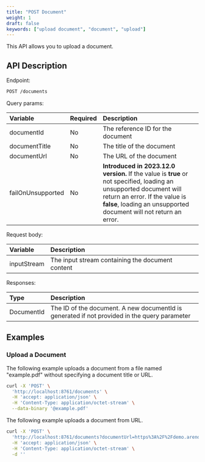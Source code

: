 ```yaml
---
title: "POST Document"
weight: 1
draft: false
keywords: ["upload document", "document", "upload"]
---
```


This API allows you to upload a document.

## API Description

Endpoint:
```bash
POST /documents
```


Query params:

| Variable          | Required | Description                                                                                                                                                                                                                |
|:------------------|:---------|:---------------------------------------------------------------------------------------------------------------------------------------------------------------------------------------------------------------------------|
| documentId        | No       | The reference ID for the document                                                                                                                                                                                          |
| documentTitle     | No       | The title of the document                                                                                                                                                                                                  |
| documentUrl       | No       | The URL of the document                                                                                                                                                                                                    |
| failOnUnsupported | No       | **Introduced in 2023.12.0 version.** If the value is **true** or not specified, loading an unsupported document will return an error. If the value is **false**, loading an unsupported document will not return an error. |


Request body:

| Variable    | Description                                      |
|:------------|:-------------------------------------------------|
| inputStream | The input stream containing the document content |


Responses:

| Type       | Description                                                                                  |
|:-----------|:---------------------------------------------------------------------------------------------|
| DocumentId | The ID of the document. A new documentId is generated if not provided in the query parameter |

## Examples

### Upload a Document

The following example uploads a document from a file named "example.pdf" 
without specifying a document title or URL.

```bash
curl -X 'POST' \
  'http://localhost:8761/documents' \
  -H 'accept: application/json' \
  -H 'Content-Type: application/octet-stream' \
  --data-binary '@example.pdf'
```

The following example uploads a document from URL.

```bash
curl -X 'POST' \
  'http://localhost:8761/documents?documentUrl=https%3A%2F%2Fdemo.arender.io%2Fdocs%2Fdemo%2FPDFReference15_v5.pdf' \
  -H 'accept: application/json' \
  -H 'Content-Type: application/octet-stream' \
  -d ''
```